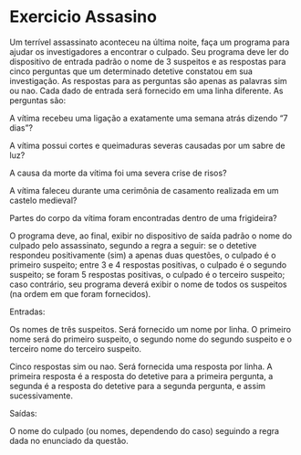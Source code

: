 # Exercicio Assasino

 Um terrível assassinato aconteceu na última noite, faça um programa para ajudar os investigadores a encontrar o culpado. Seu programa deve ler do dispositivo de entrada padrão o nome de 3 suspeitos e as respostas para cinco perguntas que um determinado detetive constatou em sua investigação. As respostas para as perguntas são apenas as palavras sim ou nao. Cada dado de entrada será fornecido em uma linha diferente. As perguntas são:

A vítima recebeu uma ligação a exatamente uma semana atrás dizendo “7 dias”?

A vítima possui cortes e queimaduras severas causadas por um sabre de luz?

A causa da morte da vítima foi uma severa crise de risos?

A vítima faleceu durante uma cerimônia de casamento realizada em um castelo medieval?

Partes do corpo da vítima foram encontradas dentro de uma frigideira?

O programa deve, ao final, exibir no dispositivo de saída padrão o nome do culpado pelo assassinato, segundo a regra a seguir: se o detetive respondeu positivamente (sim) a apenas duas questões, o culpado é o primeiro suspeito; entre 3 e 4 respostas positivas, o culpado é o segundo suspeito; se foram 5 respostas positivas, o culpado é o terceiro suspeito; caso contrário, seu programa deverá exibir o nome de todos os suspeitos (na ordem em que foram fornecidos). 

Entradas:

Os nomes de três suspeitos. Será fornecido um nome por linha. O primeiro nome será do primeiro suspeito, o segundo nome do segundo suspeito e o terceiro nome do terceiro suspeito.

Cinco respostas sim ou nao. Será fornecida uma resposta por linha. A primeira resposta é a resposta do detetive para a primeira pergunta, a segunda é a resposta do detetive para a segunda pergunta, e assim sucessivamente.

Saídas:

O nome do culpado (ou nomes, dependendo do caso) seguindo a regra dada no enunciado da questão.
